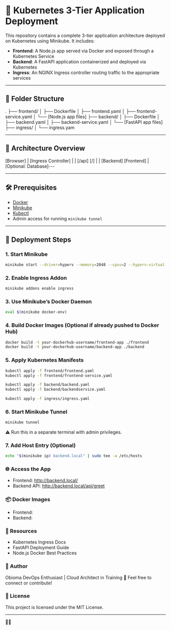 # 🚀 Kubernetes 3-Tier Application Deployment
This repository contains a complete 3-tier application architecture deployed on Kubernetes using Minikube. It includes:

- **Frontend**: A Node.js app served via Docker and exposed through a Kubernetes Service
- **Backend**: A FastAPI application containerized and deployed via Kubernetes
- **Ingress**: An NGINX Ingress controller routing traffic to the appropriate services

---
## 📁 Folder Structure
. ├── frontend/ │   ├── Dockerfile │   ├── frontend.yaml │   ├── frontend-service.yaml │   └── [Node.js app files] ├── backend/ │   ├── Dockerfile │   ├── backend.yaml │   ├── backend-service.yaml │   └── [FastAPI app files] ├── ingress/ │   └── ingress.yam

---
## 🧱 Architecture Overview
[Browser] | [Ingress Controller] |         | [/api]     [/] |         | [Backend]  [Frontend] | [Optional: Database]---

---
## 🛠️ Prerequisites

- [Docker](https://www.docker.com/)
- [Minikube](https://minikube.sigs.k8s.io/docs/start/)
- [Kubectl](https://kubernetes.io/docs/tasks/tools/)
- Admin access for running `minikube tunnel`

---
## 🚀 Deployment Steps

### 1. Start Minikube

```bash
minikube start --driver=hyperv --memory=2048 --cpus=2 --hyperv-virtual-switch="MinikubeSwitch"

```
### 2. Enable Ingress Addon

```bash
minikube addons enable ingress
```
### 3. Use Minikube’s Docker Daemon

```bash
eval $(minikube docker-env)
```
### 4. Build Docker Images (Optional if already pushed to Docker Hub)

```bash
docker build -t your-dockerhub-username/frontend-app ./frontend
docker build -t your-dockerhub-username/backend-app ./backend
```
### 5. Apply Kubernetes Manifests

```bash
kubectl apply -f frontend/frontend.yaml
kubectl apply -f frontend/frontend-service.yaml

kubectl apply -f backend/backend.yaml
kubectl apply -f backend/backendservice.yaml

kubectl apply -f ingress/ingress.yaml
```
### 6. Start Minikube Tunnel

```bash
minikube tunnel
```
⚠️ Run this in a separate terminal with admin privileges.

### 7. Add Host Entry (Optional)

```bash
echo "$(minikube ip) backend.local" | sudo tee -a /etc/hosts
```
### 🌐 Access the App
- Frontend: http://backend.local/
- Backend API: http://backend.local/api/greet

### 📦 Docker Images
- Frontend: 
- Backend: 

### 📘 Resources
- Kubernetes Ingress Docs
- FastAPI Deployment Guide
- Node.js Docker Best Practices

### 🙌 Author
Obioma
DevOps Enthusiast | Cloud Architect in Training 🚀
Feel free to connect or contribute!

### 📜 License
This project is licensed under the MIT License.

---



